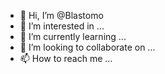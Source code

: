 - 👋 Hi, I’m @Blastomo
- 👀 I’m interested in ...
- 🌱 I’m currently learning ...
- 💞️ I’m looking to collaborate on ...
- 📫 How to reach me ...

<!---
Blastomo/Blastomo is a ✨ special ✨ repository because its `README.md` (this file) appears on your GitHub profile.
You can click the Preview link to take a look at your changes.
--->
